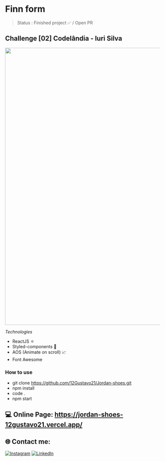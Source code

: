 # Finn form

> Status :  Finished project ✅ / Open PR

## Challenge [02] Codelândia - Iuri Silva

<img width ='900px' src ='./src/assets/gifs/Recording.gif' />

*Technologies*

+ ReactJS ⚛️
+ Styled-components 💅
+ AOS (Animate on scroll) 📈
+ Font Awesome <img width="15px" src="https://fontawesome.com/images/favicon/icon.svg" /> 

### How to use
 
 - git clone https://github.com/12Gustavo21/Jordan-shoes.git
 - npm install
 - code .
 - npm start
 
 ## 💻 Online Page: https://jordan-shoes-12gustavo21.vercel.app/

## 🌐 Contact me:
[![Instagram](https://img.shields.io/badge/Instagram-%23E4405F.svg?logo=Instagram&logoColor=white)](https://instagram.com/gualmda) [![LinkedIn](https://img.shields.io/badge/LinkedIn-%230077B5.svg?logo=linkedin&logoColor=white)](https://linkedin.com/in/12gustavo21)
